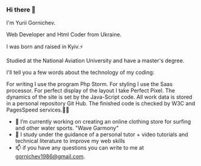 ### Hi there 👋

I'm Yurii Gornichev.

Web Developer and Html Coder from 
Ukraine.


I was born and raised in Kyiv.⚡

Studied at the National Aviation University and have a master's degree.

I'll tell you a few words about the technology of my coding:

For writing I use the program Php Storm.
For styling I use the Saas processor.
For perfect display of the layout I take Perfect Pixel.
The dynamics of the site is set by the Java-Script code.
All work data is stored in a personal repository Git Hub.
The finished code is checked by W3C and PagesSpeed services.👨‍🎨


- 🔭  I’m currently working on creating an online clothing store for surfing and other water sports. "Wave Garmony"
- 🌱 I study under the guidance of a personal tutor + video tutorials and technical literature to improve my web skills
- 📫 if you have any questions you can write to me at gornichev1986@gmail.com.


